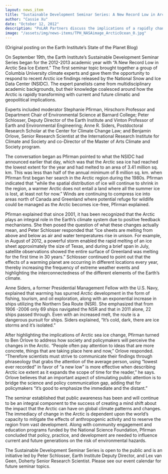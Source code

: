 ```yaml
---
layout: news_item
title: "Sustainable Development Seminar Series: A New Record Low in Arctic Sea Ice Extent"
author: "Cassie Xu"
date: "October 12, 2012"
description: "PoLAR Partners discuss the implications of a rapidly changing Arctic."
image: "/assets/img/news-items/TPH_NASAimage_ArcticOcean_0.jpg"
---
```


(Original posting on the Earth Institute’s State of the Planet Blog)

On September 19th, the Earth Institute’s Sustainable Development Seminar Series began for the 2012-2013 academic year with “A New Record Low in Arctic Sea Ice Extent.” The first seminar topic brought together a group of Columbia University climate experts and gave them the opportunity to respond to recent Arctic ice findings released by the National Snow and Ice Data Center (NSIDC). The expert panelists came from multidisciplinary academic backgrounds, but their knowledge coalesced around how the Arctic is rapidly transforming with current and future climatic and geopolitical implications.

Experts included moderator Stephanie Pfirman, Hirschorn Professor and Department Chair of Environmental Science at Barnard College;  Peter Schlosser, Deputy Director of the Earth Institute and Vinton Professor of Earth and Environmental Engineering; Anne R. Siders, Postdoctoral Research Scholar at the Center for Climate Change Law; and Benjamin Orlove, Senior Research Scientist at the International Research Institute for Climate and Society and co-Director of the Master of Arts Climate and Society program.

The conversation began as Pfirman pointed to what the NSIDC had announced earlier that day, which was that the Arctic sea ice had reached the lowest extent for the year and had melted to an area of 3.41 million sq. km. This was less than half of the annual minimum of 8 million sq. km. when Pfirman first began her search in the Arctic region during the 1980s. Pfirman indicated that “while the spatial distribution of ice will continue to shrink in the region, a warmer Arctic does not entail a land where all the summer ice is lost, at least not for now.” Winds are continuing to compress ice into areas north of Canada and Greenland where potential refuge for wildlife could be managed as the Arctic becomes ice-free, Pfirman explained.

Pfirman explained that since 2001, it has been recognized that the Arctic plays an integral role in the Earth’s climate system due to positive feedback mechanisms. She then posed the question of what these changes actually mean, and Peter Schlosser responded that “ice sheets are melting from above and below as air and water temperatures rise in unison. For example, in August of 2012, a powerful storm enabled the rapid melting of an ice sheet approximately the size of Texas, and during a brief span in July, satellite observations showed the entire surface of Greenland was melting for the first time in 30 years.” Schlosser continued to point out that the effects of a warming planet are occurring in different locations every year, thereby increasing the frequency of extreme weather events and highlighting the interconnectedness of the different elements of the Earth’s climate.

Anne Siders, a former Presidential Management Fellow with the U.S. Navy, explained that warming has spurred Arctic development in the form of fishing, tourism, and oil exploration, along with an exponential increase in ships utilizing the Northern Sea Route (NSR). She emphasized that from 1906 -2006 only 69 ships navigated the NSR and that in 2011 alone, 22 ships passed through. Even with an increased melt, the route is a dangerous pursuit for ships. Siders explained, “It’s cold, dark, there are ice storms and it’s isolated.”

After highlighting the implications of Arctic sea ice change, Pfirman turned to Ben Orlove to address how society and policymakers will perceive the changes in the Arctic. “People often pay attention to ideas that are more concrete, things that are taking place here and now,” Orlove responded. “Therefore scientists must strive to communicate their findings through phraseology that grabs the attention of the average person, using “lowest ever recorded” in favor of “a new low” is more effective when describing Arctic ice extent as it expands the scope of time for the reader,” he says. Orlove believes that an important aspect of stimulating public attention is to bridge the science and policy communication gap, adding that for policymakers “it’s good to emphasize the immediate and the distant.”

The seminar established that public awareness has been and will continue to be an integral component to the success of creating a mind shift about the impact that the Arctic can have on global climate patterns and changes. The immediacy of change in the Arctic is dependent upon the world’s capacity to mitigate the effects of anthropogenic activity and to reserve the region from vast development.  Along with community engagement and education programs funded by the National Science Foundation, Pfirman concluded that policy, practice, and development are needed to influence current and future generations on the risk of environmental hazards.

The Sustainable Development Seminar Series is open to the public and is an initiative led by Peter Schlosser, Earth Institute Deputy Director, and Lex van Geen, Doherty Senior Research Scientist.  Please see our event calendar for future seminar topics.
